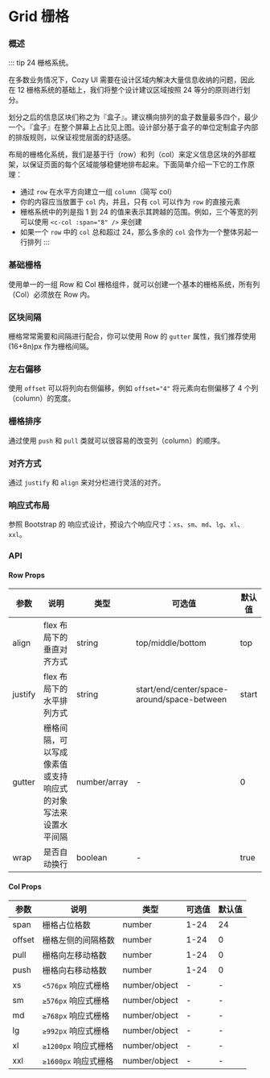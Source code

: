 # Grid 栅格

### 概述
::: tip
24 栅格系统。

在多数业务情况下，Cozy UI 需要在设计区域内解决大量信息收纳的问题，因此在 12 栅格系统的基础上，我们将整个设计建议区域按照 24 等分的原则进行划分。

划分之后的信息区块们称之为『盒子』。建议横向排列的盒子数量最多四个，最少一个。『盒子』在整个屏幕上占比见上图。设计部分基于盒子的单位定制盒子内部的排版规则，以保证视觉层面的舒适感。

布局的栅格化系统，我们是基于行（row）和列（col）来定义信息区块的外部框架，以保证页面的每个区域能够稳健地排布起来。下面简单介绍一下它的工作原理：

- 通过 `row` 在水平方向建立一组 `column`（简写 col）
- 你的内容应当放置于 `col` 内，并且，只有 `col` 可以作为 `row` 的直接元素
- 栅格系统中的列是指 1 到 24 的值来表示其跨越的范围。例如，三个等宽的列可以使用 `<c-col :span="8" />` 来创建
- 如果一个 `row` 中的 `col` 总和超过 24，那么多余的 `col` 会作为一个整体另起一行排列
:::

### 基础栅格

使用单一的一组 Row 和 Col 栅格组件，就可以创建一个基本的栅格系统，所有列（Col）必须放在 Row 内。

<demo src="../demos/grid/grid-01-basic.vue"></demo>

### 区块间隔

栅格常常需要和间隔进行配合，你可以使用 Row 的 `gutter` 属性，我们推荐使用 (16+8n)px 作为栅格间隔。

<demo src="../demos/grid/grid-02-gutter.vue"></demo>

### 左右偏移

使用 `offset` 可以将列向右侧偏移，例如 `offset="4"` 将元素向右侧偏移了 4 个列（column）的宽度。

<demo src="../demos/grid/grid-03-offset.vue"></demo>

### 栅格排序

通过使用 `push` 和 `pull` 类就可以很容易的改变列（column）的顺序。

<demo src="../demos/grid/grid-04-push-pull.vue"></demo>

### 对齐方式

通过 `justify` 和 `align` 来对分栏进行灵活的对齐。

<demo src="../demos/grid/grid-05-flex.vue"></demo>

### 响应式布局

参照 Bootstrap 的 响应式设计，预设六个响应尺寸：`xs`、`sm`、`md`、`lg`、`xl`、`xxl`。

<demo src="../demos/grid/grid-06-responsive.vue"></demo>

### API

#### Row Props

| 参数 | 说明 | 类型 | 可选值 | 默认值 |
| --- | --- | --- | --- | --- |
| align | flex 布局下的垂直对齐方式 | string | top/middle/bottom | top |
| justify | flex 布局下的水平排列方式 | string | start/end/center/space-around/space-between | start |
| gutter | 栅格间隔，可以写成像素值或支持响应式的对象写法来设置水平间隔 | number/array | - | 0 |
| wrap | 是否自动换行 | boolean | - | true |

#### Col Props

| 参数 | 说明 | 类型 | 可选值 | 默认值 |
| --- | --- | --- | --- | --- |
| span | 栅格占位格数 | number | 1-24 | 24 |
| offset | 栅格左侧的间隔格数 | number | 1-24 | 0 |
| pull | 栅格向左移动格数 | number | 1-24 | 0 |
| push | 栅格向右移动格数 | number | 1-24 | 0 |
| xs | `<576px` 响应式栅格 | number/object | - | - |
| sm | `≥576px` 响应式栅格 | number/object | - | - |
| md | `≥768px` 响应式栅格 | number/object | - | - |
| lg | `≥992px` 响应式栅格 | number/object | - | - |
| xl | `≥1200px` 响应式栅格 | number/object | - | - |
| xxl | `≥1600px` 响应式栅格 | number/object | - | - |
